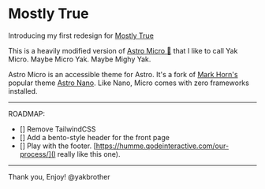 # Mostly True

Introducing my first redesign for [Mostly True](https://mostly-true.life/)

This is a heavily modified version of [Astro Micro 🔬](https://astro-micro.vercel.app/) that I like to call Yak Micro. Maybe Micro Yak. Maybe Mighy Yak.

Astro Micro is an accessible theme for Astro. It's a fork of [Mark Horn's](https://github.com/markhorn-dev) popular theme [Astro Nano](https://astro-nano-demo.vercel.app/). Like Nano, Micro comes with zero frameworks installed.

---

ROADMAP:

- [] Remove TailwindCSS
- [] Add a bento-style header for the front page
- [] Play with the footer. [https://humme.qodeinteractive.com/our-process/](I really like this one).

---

Thank you, Enjoy!
@yakbrother
